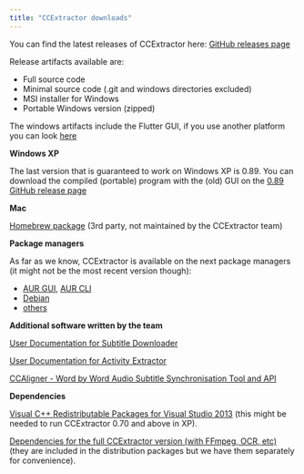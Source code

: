 ```yaml
---
title: "CCExtractor downloads"
---
```


You can find the latest releases of CCExtractor here: [GitHub releases page](https://github.com/CCExtractor/ccextractor/releases)

Release artifacts available are:
- Full source code
- Minimal source code (.git and windows directories excluded)
- MSI installer for Windows
- Portable Windows version (zipped)

The windows artifacts include the Flutter GUI, if you use another platform you can look [here](/public/general/flutter_gui)

**Windows XP**

The last version that is guaranteed to work on Windows XP is 0.89. You can download the compiled (portable) program with the (old) GUI on the [0.89 GitHub release page](https://github.com/CCExtractor/ccextractor/releases/tag/v0.89)

 **Mac**

[Homebrew package](https://github.com/Homebrew/homebrew-core/blob/master/Formula/c/ccextractor.rb)
(3rd party, not maintained by the CCExtractor team)

**Package managers**

As far as we know, CCExtractor is available on the next package managers (it might not be the most recent version though):
- [AUR GUI](https://aur.archlinux.org/packages/ccextractor-gui-bin/), [AUR CLI](https://aur.archlinux.org/packages/ccextractor/)
- [Debian](https://packages.debian.org/bullseye/ccextractor)
- [others](https://pkgs.org/download/ccextractor)

 **Additional software written by the team**

[ User Documentation for Subtitle Downloader ](http://www.ccextractor.org/doku.php?id=public/gsoc/repository_documentation)

[ User Documentation for Activity Extractor ](http://www.ccextractor.org/doku.php?id=public/codein/activity_extractor_user_docs)

[CCAligner - Word by Word Audio Subtitle Synchronisation Tool and API](/public/gsoc/2017/saurabh)

 **Dependencies**

[Visual C++ Redistributable Packages for Visual Studio 2013](https://www.microsoft.com/en-us/download/details.aspx?id=40784)
(this might be needed to run CCExtractor 0.70 and above in XP).

[Dependencies for the full CCExtractor version (with FFmpeg, OCR, etc)](https://sourceforge.net/projects/ccextractor/files/ccextractor/0.85-windows.dependencies/CCExtractorDLLs-32bits.zip/download)
(they are included in the distribution packages but we have them
separately for convenience).
